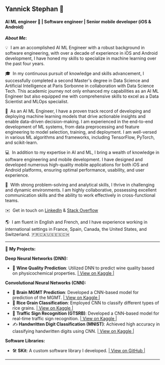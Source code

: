 ## Yannick Stephan 👋
#### AI ML engineer 🚀 | Software engineer | Senior mobile developer (iOS & Android)

<b>*About Me*:</b>

💡 &nbsp;I am an accomplished AI ML Engineer with a robust background in software engineering, with over a decade of experience in iOS and Android development, I have honed my skills to specialize in machine learning over the past four years.

🎓 &nbsp;In my continuous pursuit of knowledge and skills advancement, I successfully completed a second Master's degree in Data Science and Artificial Intelligence at Paris Sorbonne in collaboration with Data Science Tech. This academic journey not only enhanced my capabilities as an AI ML Engineer but also equipped me with comprehensive skills to excel as a Data Scientist and MLOps specialist.

🔬 &nbsp;As an AI ML Engineer, I have a proven track record of developing and deploying machine learning models that drive actionable insights and enable data-driven decision-making. I am experienced in the end-to-end development of ML systems, from data preprocessing and feature engineering to model selection, training, and deployment. I am well-versed in various ML algorithms and frameworks, including TensorFlow, PyTorch, and scikit-learn.

💻 &nbsp;In addition to my expertise in AI and ML, I bring a wealth of knowledge in software engineering and mobile development. I have designed and developed numerous high-quality mobile applications for both iOS and Android platforms, ensuring optimal performance, usability, and user experience.

🌟 &nbsp;With strong problem-solving and analytical skills, I thrive in challenging and dynamic environments. I am highly collaborative, possessing excellent communication skills and the ability to work effectively in cross-functional teams.

✉️ &nbsp;Get in touch on [LinkedIn](https://www.linkedin.com/in/yannick-stephan/) & [Stack Overflow](https://stackoverflow.com/users/3765457/yannsteph) 

🌎 &nbsp;I am fluent in English and French, and I have experience working in international settings in France, Spain, Canada, the United States, and Switzerland.
🇫🇷🇨🇦🇺🇸🇪🇸🇨🇭

* * *

📂 **My Projects:**

**Deep Neural Networks (DNN):**

*   🍷 **Wine Quality Prediction**: Utilized DNN to predict wine quality based on physicochemical properties. [| View on Kaggle |](https://www.kaggle.com/code/yannicksteph/dnn-wine-prediction)

**Convolutional Neural Networks (CNN):**

*   🧠 **Brain MGMT Prediction**: Developed a CNN-based model for prediction of the MGMT. [| View on Kaggle |](https://www.kaggle.com/yannicksteph/cnn-cv-brain-prediction)
*   🌾 **Rice Grain Classification**: Employed CNN to classify different types of rice grains. [| View on Kaggle |](https://www.kaggle.com/code/yannicksteph/cnn-cv-rice-classification)
*   🚦 **Traffic Sign Recognition (GTSRB)**: Developed a CNN-based model for real-time traffic sign recognition. [| View on Kaggle |](https://www.kaggle.com/code/yannicksteph/cnn-cv-gtsrb-classification)
*   ✍️ **Handwritten Digit Classification (MNIST)**: Achieved high accuracy in classifying handwritten digits using CNN. [| View on Kaggle |](https://www.kaggle.com/code/yannicksteph/cnn-cv-mnist-classification)

**Software Libraries:**

*   🛠️ **SKit**: A custom software library I developed. [| View on GitHub |](https://github.com/YanSteph/SKit)

* * *
